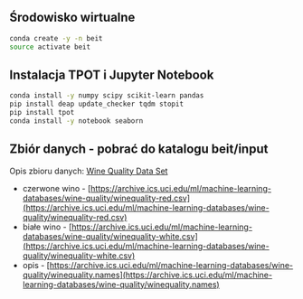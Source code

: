 ## Środowisko wirtualne

```bash
conda create -y -n beit
source activate beit
```

## Instalacja TPOT i Jupyter Notebook

```bash
conda install -y numpy scipy scikit-learn pandas
pip install deap update_checker tqdm stopit
pip install tpot
conda install -y notebook seaborn
```

## Zbiór danych - pobrać do katalogu beit/input

Opis zbioru danych: [Wine Quality Data Set](https://archive.ics.uci.edu/ml/datasets/Wine+Quality)

* czerwone wino - [https://archive.ics.uci.edu/ml/machine-learning-databases/wine-quality/winequality-red.csv](https://archive.ics.uci.edu/ml/machine-learning-databases/wine-quality/winequality-red.csv)
* białe wino - [https://archive.ics.uci.edu/ml/machine-learning-databases/wine-quality/winequality-white.csv](https://archive.ics.uci.edu/ml/machine-learning-databases/wine-quality/winequality-white.csv)
* opis - [https://archive.ics.uci.edu/ml/machine-learning-databases/wine-quality/winequality.names](https://archive.ics.uci.edu/ml/machine-learning-databases/wine-quality/winequality.names)

